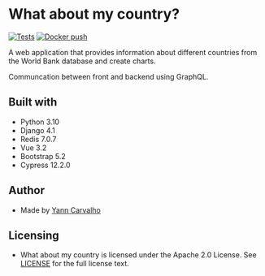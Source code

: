 # What about my country? #

[![Tests](https://github.com/yanncarvalho/what-about-my-country/actions/workflows/tests.yml/badge.svg)](https://github.com/yanncarvalho/what-about-my-country/actions/workflows/tests.yml)
[![Docker push](https://github.com/yanncarvalho/what-about-my-country/actions/workflows/docker.yml/badge.svg?branch=main)](https://github.com/yanncarvalho/what-about-my-country/actions/workflows/docker.yml)

A web application that provides information about different countries from the World Bank database and create charts.

Communcation between front and backend using GraphQL.

## Built with ##

- Python 3.10
- Django 4.1
- Redis 7.0.7
- Vue 3.2
- Bootstrap 5.2
- Cypress 12.2.0

## Author ##

- Made by [Yann Carvalho](https://www.linkedin.com/in/yann-carvalho-764abab6/)

## Licensing ##

- What about my country is licensed under the Apache 2.0 License. See [LICENSE](LICENSE) for the full license text.

